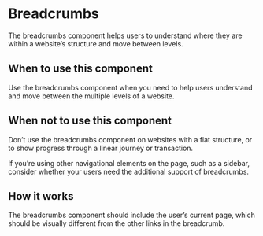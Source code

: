 # Breadcrumbs

The breadcrumbs component helps users to understand where they are within a website’s structure and move between levels.

## When to use this component
Use the breadcrumbs component when you need to help users understand and move between the multiple levels of a website.

## When not to use this component
Don’t use the breadcrumbs component on websites with a flat structure, or to show progress through a linear journey or transaction.

If you’re using other navigational elements on the page, such as a sidebar, consider whether your users need the additional support of breadcrumbs.

## How it works
The breadcrumbs component should include the user’s current page, which should be visually different from the other links in the breadcrumb.
